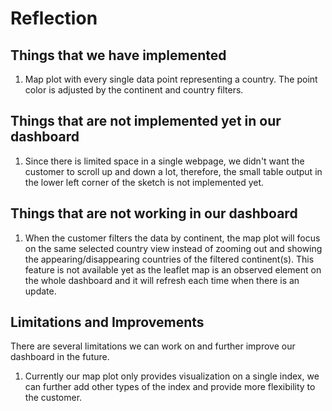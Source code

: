 # Reflection

## Things that we have implemented

1. Map plot with every single data point representing a country. The point color is adjusted by the continent and country filters.

## Things that are not implemented yet in our dashboard

1. Since there is limited space in a single webpage, we didn't want the customer to scroll up and down a lot, therefore, the small table output in the lower left corner of the sketch is not implemented yet.

## Things that are not working in our dashboard

1. When the customer filters the data by continent, the map plot will focus on the same selected country view instead of zooming out and showing the appearing/disappearing countries of the filtered continent(s). This feature is not available yet as the leaflet map is an observed element on the whole dashboard and it will refresh each time when there is an update.

## Limitations and Improvements

There are several limitations we can work on and further improve our dashboard in the future.

1. Currently our map plot only provides visualization on a single index, we can further add other types
of the index and provide more flexibility to the customer.

